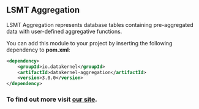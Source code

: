 ## LSMT Aggregation

LSMT Aggregation represents database tables containing pre-aggregated data with user-defined aggregative functions.

You can add this module to your project by inserting the following dependency to **pom.xml**:
```xml
<dependency>
    <groupId>io.datakernel</groupId>
    <artifactId>datakernel-aggregation</artifactId>
    <version>3.0.0</version>
</dependency>
```

### To find out more visit [our site](https://datakernel.io/docs/cloud/aggregation.html).
